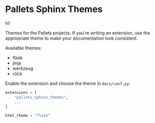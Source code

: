 # Pallets Sphinx Themes

hi!

Themes for the Pallets projects. If you're writing an extension, use the
appropriate theme to make your documentation look consistent.

Available themes:

-   flask
-   jinja
-   werkzeug
-   click

Enable the extension and choose the theme in `docs/conf.py`:

```python
extensions = [
    "pallets_sphinx_themes",
    ...
]

html_theme = "flask"
```
